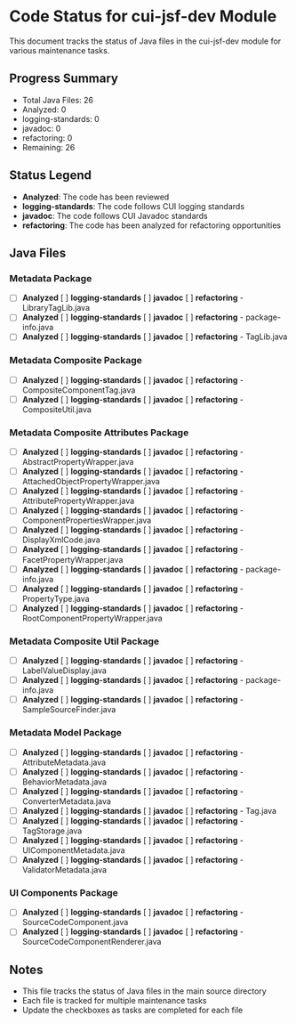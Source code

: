 # Code Status for cui-jsf-dev Module

This document tracks the status of Java files in the cui-jsf-dev module for various maintenance tasks.

## Progress Summary
- Total Java Files: 26
- Analyzed: 0
- logging-standards: 0
- javadoc: 0
- refactoring: 0
- Remaining: 26

## Status Legend
- **Analyzed**: The code has been reviewed
- **logging-standards**: The code follows CUI logging standards
- **javadoc**: The code follows CUI Javadoc standards
- **refactoring**: The code has been analyzed for refactoring opportunities

## Java Files

### Metadata Package
- [ ] **Analyzed** [ ] **logging-standards** [ ] **javadoc** [ ] **refactoring** - LibraryTagLib.java
- [ ] **Analyzed** [ ] **logging-standards** [ ] **javadoc** [ ] **refactoring** - package-info.java
- [ ] **Analyzed** [ ] **logging-standards** [ ] **javadoc** [ ] **refactoring** - TagLib.java

### Metadata Composite Package
- [ ] **Analyzed** [ ] **logging-standards** [ ] **javadoc** [ ] **refactoring** - CompositeComponentTag.java
- [ ] **Analyzed** [ ] **logging-standards** [ ] **javadoc** [ ] **refactoring** - CompositeUtil.java

### Metadata Composite Attributes Package
- [ ] **Analyzed** [ ] **logging-standards** [ ] **javadoc** [ ] **refactoring** - AbstractPropertyWrapper.java
- [ ] **Analyzed** [ ] **logging-standards** [ ] **javadoc** [ ] **refactoring** - AttachedObjectPropertyWrapper.java
- [ ] **Analyzed** [ ] **logging-standards** [ ] **javadoc** [ ] **refactoring** - AttributePropertyWrapper.java
- [ ] **Analyzed** [ ] **logging-standards** [ ] **javadoc** [ ] **refactoring** - ComponentPropertiesWrapper.java
- [ ] **Analyzed** [ ] **logging-standards** [ ] **javadoc** [ ] **refactoring** - DisplayXmlCode.java
- [ ] **Analyzed** [ ] **logging-standards** [ ] **javadoc** [ ] **refactoring** - FacetPropertyWrapper.java
- [ ] **Analyzed** [ ] **logging-standards** [ ] **javadoc** [ ] **refactoring** - package-info.java
- [ ] **Analyzed** [ ] **logging-standards** [ ] **javadoc** [ ] **refactoring** - PropertyType.java
- [ ] **Analyzed** [ ] **logging-standards** [ ] **javadoc** [ ] **refactoring** - RootComponentPropertyWrapper.java

### Metadata Composite Util Package
- [ ] **Analyzed** [ ] **logging-standards** [ ] **javadoc** [ ] **refactoring** - LabelValueDisplay.java
- [ ] **Analyzed** [ ] **logging-standards** [ ] **javadoc** [ ] **refactoring** - package-info.java
- [ ] **Analyzed** [ ] **logging-standards** [ ] **javadoc** [ ] **refactoring** - SampleSourceFinder.java

### Metadata Model Package
- [ ] **Analyzed** [ ] **logging-standards** [ ] **javadoc** [ ] **refactoring** - AttributeMetadata.java
- [ ] **Analyzed** [ ] **logging-standards** [ ] **javadoc** [ ] **refactoring** - BehaviorMetadata.java
- [ ] **Analyzed** [ ] **logging-standards** [ ] **javadoc** [ ] **refactoring** - ConverterMetadata.java
- [ ] **Analyzed** [ ] **logging-standards** [ ] **javadoc** [ ] **refactoring** - Tag.java
- [ ] **Analyzed** [ ] **logging-standards** [ ] **javadoc** [ ] **refactoring** - TagStorage.java
- [ ] **Analyzed** [ ] **logging-standards** [ ] **javadoc** [ ] **refactoring** - UIComponentMetadata.java
- [ ] **Analyzed** [ ] **logging-standards** [ ] **javadoc** [ ] **refactoring** - ValidatorMetadata.java

### UI Components Package
- [ ] **Analyzed** [ ] **logging-standards** [ ] **javadoc** [ ] **refactoring** - SourceCodeComponent.java
- [ ] **Analyzed** [ ] **logging-standards** [ ] **javadoc** [ ] **refactoring** - SourceCodeComponentRenderer.java

## Notes
- This file tracks the status of Java files in the main source directory
- Each file is tracked for multiple maintenance tasks
- Update the checkboxes as tasks are completed for each file
